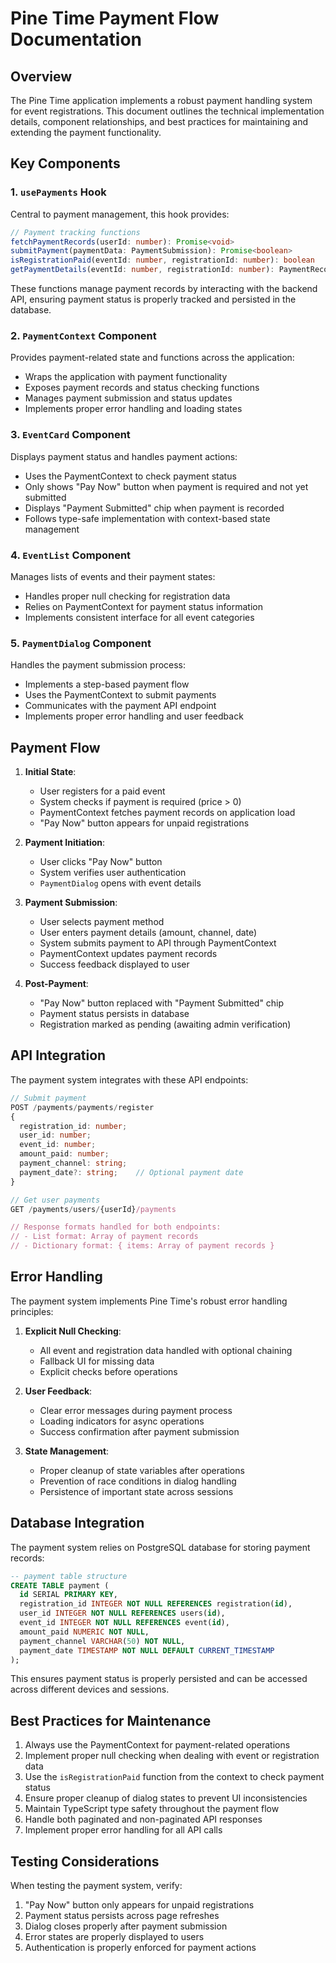# Pine Time Payment Flow Documentation

## Overview

The Pine Time application implements a robust payment handling system for event registrations. This document outlines the technical implementation details, component relationships, and best practices for maintaining and extending the payment functionality.

## Key Components

### 1. `usePayments` Hook

Central to payment management, this hook provides:

```typescript
// Payment tracking functions
fetchPaymentRecords(userId: number): Promise<void>
submitPayment(paymentData: PaymentSubmission): Promise<boolean>
isRegistrationPaid(eventId: number, registrationId: number): boolean
getPaymentDetails(eventId: number, registrationId: number): PaymentRecord | null
```

These functions manage payment records by interacting with the backend API, ensuring payment status is properly tracked and persisted in the database.

### 2. `PaymentContext` Component

Provides payment-related state and functions across the application:

- Wraps the application with payment functionality
- Exposes payment records and status checking functions
- Manages payment submission and status updates
- Implements proper error handling and loading states

### 3. `EventCard` Component

Displays payment status and handles payment actions:

- Uses the PaymentContext to check payment status
- Only shows "Pay Now" button when payment is required and not yet submitted
- Displays "Payment Submitted" chip when payment is recorded
- Follows type-safe implementation with context-based state management

### 4. `EventList` Component

Manages lists of events and their payment states:

- Handles proper null checking for registration data
- Relies on PaymentContext for payment status information
- Implements consistent interface for all event categories

### 5. `PaymentDialog` Component

Handles the payment submission process:

- Implements a step-based payment flow
- Uses the PaymentContext to submit payments
- Communicates with the payment API endpoint
- Implements proper error handling and user feedback

## Payment Flow

1. **Initial State**:
   - User registers for a paid event
   - System checks if payment is required (price > 0)
   - PaymentContext fetches payment records on application load
   - "Pay Now" button appears for unpaid registrations

2. **Payment Initiation**:
   - User clicks "Pay Now" button
   - System verifies user authentication
   - `PaymentDialog` opens with event details

3. **Payment Submission**:
   - User selects payment method
   - User enters payment details (amount, channel, date)
   - System submits payment to API through PaymentContext
   - PaymentContext updates payment records
   - Success feedback displayed to user

4. **Post-Payment**:
   - "Pay Now" button replaced with "Payment Submitted" chip
   - Payment status persists in database
   - Registration marked as pending (awaiting admin verification)

## API Integration

The payment system integrates with these API endpoints:

```typescript
// Submit payment
POST /payments/payments/register
{
  registration_id: number;
  user_id: number;
  event_id: number;
  amount_paid: number;
  payment_channel: string;
  payment_date?: string;    // Optional payment date
}

// Get user payments
GET /payments/users/{userId}/payments

// Response formats handled for both endpoints:
// - List format: Array of payment records
// - Dictionary format: { items: Array of payment records }
```

## Error Handling

The payment system implements Pine Time's robust error handling principles:

1. **Explicit Null Checking**:
   - All event and registration data handled with optional chaining
   - Fallback UI for missing data
   - Explicit checks before operations

2. **User Feedback**:
   - Clear error messages during payment process
   - Loading indicators for async operations
   - Success confirmation after payment submission

3. **State Management**:
   - Proper cleanup of state variables after operations
   - Prevention of race conditions in dialog handling
   - Persistence of important state across sessions

## Database Integration

The payment system relies on PostgreSQL database for storing payment records:

```sql
-- payment table structure
CREATE TABLE payment (
  id SERIAL PRIMARY KEY,
  registration_id INTEGER NOT NULL REFERENCES registration(id),
  user_id INTEGER NOT NULL REFERENCES users(id),
  event_id INTEGER NOT NULL REFERENCES event(id),
  amount_paid NUMERIC NOT NULL,
  payment_channel VARCHAR(50) NOT NULL,
  payment_date TIMESTAMP NOT NULL DEFAULT CURRENT_TIMESTAMP
);
```

This ensures payment status is properly persisted and can be accessed across different devices and sessions.

## Best Practices for Maintenance

1. Always use the PaymentContext for payment-related operations
2. Implement proper null checking when dealing with event or registration data
3. Use the `isRegistrationPaid` function from the context to check payment status
4. Ensure proper cleanup of dialog states to prevent UI inconsistencies
5. Maintain TypeScript type safety throughout the payment flow
6. Handle both paginated and non-paginated API responses
7. Implement proper error handling for all API calls

## Testing Considerations

When testing the payment system, verify:

1. "Pay Now" button only appears for unpaid registrations
2. Payment status persists across page refreshes
3. Dialog closes properly after payment submission
4. Error states are properly displayed to users
5. Authentication is properly enforced for payment actions
